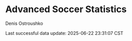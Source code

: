 # Advanced Soccer Statistics
Denis Ostroushko

<!-- gfm -->

Last successful data update: 2025-06-22 23:31:07 CST
